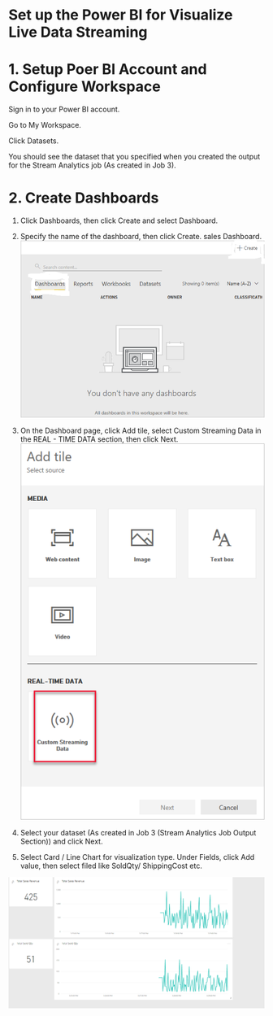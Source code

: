 # Set up the Power BI for Visualize Live Data Streaming

# 1. Setup Poer BI Account and Configure Workspace 
Sign in to your Power BI account.

Go to My Workspace.

Click Datasets.

You should see the dataset that you specified when you created the output for the Stream Analytics job (As created in Job 3).

# 2. Create Dashboards 
1. Click Dashboards, then click Create and select Dashboard.

2. Specify the name of the dashboard, then click Create. sales Dashboard.
![power-bi-add-dashboard](Images/power-bi-add-dashboard.png)

3. On the Dashboard page, click Add tile, select Custom Streaming Data in the REAL - TIME DATA section, then click Next.
![power-bi-add-card-real-time-data](Images/power-bi-add-card-real-time-data.png)

4. Select your dataset (As created in Job 3 (Stream Analytics Job Output Section)) and click Next.

5. Select Card / Line Chart for visualization type. Under Fields, click Add value, then select filed like SoldQty/ ShippingCost etc.

![LiveDataStreaming](Images/LiveDataStreaming.png)
